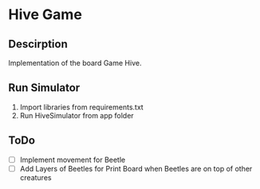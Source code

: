 # Hive Game

## Descirption
Implementation of the board Game Hive.

## Run Simulator
1. Import libraries from requirements.txt
2. Run HiveSimulator from app folder

## ToDo
- [ ] Implement movement for Beetle
- [ ] Add Layers of Beetles for Print Board when Beetles are on top of other creatures